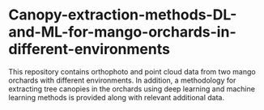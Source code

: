 # Canopy-extraction-methods-DL-and-ML-for-mango-orchards-in-different-environments
This repository contains orthophoto and point cloud data from two mango orchards with different environments. In addition, a methodology for extracting tree canopies in the orchards using deep learning and machine learning methods is provided along with relevant additional data.
